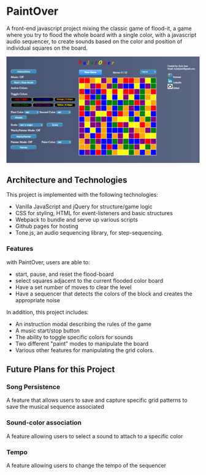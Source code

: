 # PaintOver

A front-end javascript project mixing the classic game of flood-it, a game where you try to flood the whole board with a single color, with a javascript audio sequencer, to create sounds based on the color and position of individual squares on the board.

![screen-shot](./img/readme.png)

## Architecture and Technologies

This project is implemented with the following technologies:

- Vanilla JavaScript and jQuery for structure/game logic
- CSS for styling, HTML for event-listeners and basic structures
- Webpack to bundle and serve up various scripts
- Github pages for hosting
- Tone.js, an audio sequencing library, for step-sequencing.


### Features

with PaintOver, users are able to:

 - start, pause, and reset the flood-board
 - select squares adjacent to the current flooded color board
 - Have a set number of moves to clear the level
 - Have a sequencer that detects the colors of the block and creates the appropriate noise

In addition, this project includes:

 - An instruction modal describing the rules of the game
 - A music start/stop button
 - The ability to toggle specific colors for sounds
 - Two different "paint" modes to manipulate the board
 - Various other features for manipulating the grid colors.


## Future Plans for this Project

### Song Persistence
  A feature that allows users to save and capture specific grid patterns to save the musical sequence associated

### Sound-color association
  A feature allowing users to select a sound to attach to a specific color

### Tempo
  A feature allowing users to change the tempo of the sequencer
